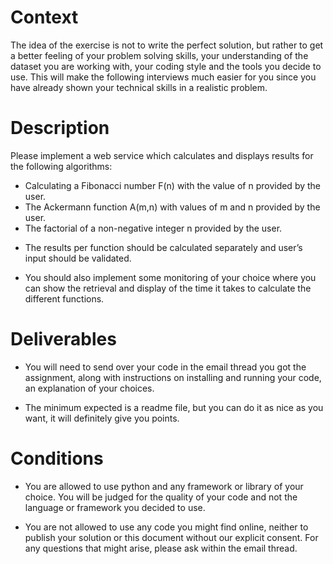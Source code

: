 
# Context
The idea of the exercise is not to write the perfect solution, but rather to get a better
feeling of your problem solving skills, your understanding of the dataset you are working
with, your coding style and the tools you decide to use.
This will make the following interviews much easier for you since you have already
shown your technical skills in a realistic problem.

# Description
Please implement a web service which calculates and displays results for the following
algorithms:
- Calculating a Fibonacci number F(n) with the value of n provided by the user.
- The Ackermann function A(m,n) with values of m and n provided by the user.
- The factorial of a non-negative integer n provided by the user.

 * The results per function should be calculated separately and user’s input should be
validated.

* You should also implement some monitoring of your choice where you can show the
retrieval and display of the time it takes to calculate the different functions.

# Deliverables
* You will need to send over your code in the email thread you got the assignment, along
with instructions on installing and running your code, an explanation of your choices.

 * The minimum expected is a readme file, but you can do it as nice as you want, it will
definitely give you points.

# Conditions
 * You are allowed to use python and any framework or library of your choice. You will be
judged for the quality of your code and not the language or framework you decided to
use.

 * You are not allowed to use any code you might find online, neither to publish your
solution or this document without our explicit consent. For any questions that might
arise, please ask within the email thread.
